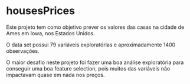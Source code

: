 # housesPrices

Este projeto tem como objetivo prever os valores das casas na cidade de Ames em Iowa, nos Estados Unidos.

O data set possui 79 variáveis exploratórias e aproximadamente 1400 observações. 

O maior desafio neste projeto foi fazer uma boa análise exploratória para conseguir uma boa feature selection, pois muitos das variáveis não impactavam quase em nada nos preços.
